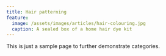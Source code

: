 ```yaml
---
title: Hair patterning
feature:
  image: /assets/images/articles/hair-colouring.jpg
  caption: A sealed box of a home hair dye kit
---
```


This is just a sample page to further demonstrate categories.
